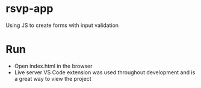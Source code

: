 # rsvp-app
Using JS to create forms with input validation

# Run
- Open index.html in the browser
- Live server VS Code extension was used throughout development and is a great way to view the project
